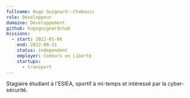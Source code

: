 ```yaml
---
fullname: Hugo Guignard--Chabouis
role: Développeur
domaine: Développement
github: hugoguignardchab
missions:
  - start: 2022-01-06
    end: 2022-08-31
    status: independent
    employer: Codeurs en Liberté
    startups:
      - transport
---
```

Stagiaire étudiant à l'ESIEA, sportif à mi-temps et intéressé par la cyber-sécurité.